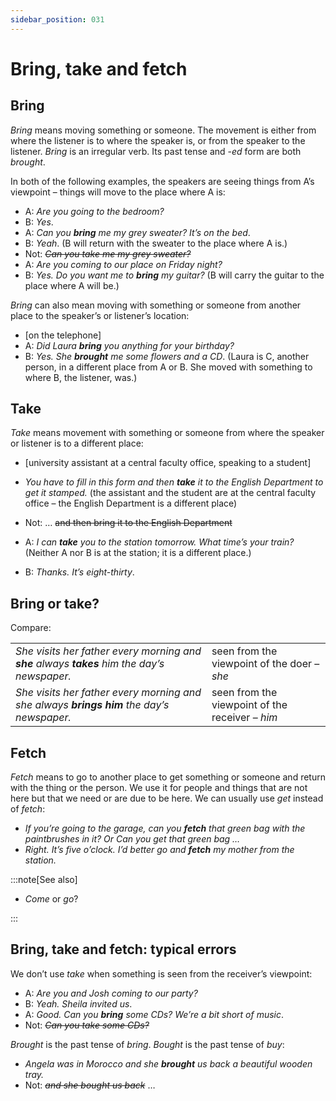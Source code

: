 ```yaml
---
sidebar_position: 031
---
```


# Bring, take and fetch

## Bring

*Bring* means moving something or someone. The movement is either from where the listener is to where the speaker is, or from the speaker to the listener. *Bring* is an irregular verb. Its past tense and -*ed* form are both *brought*.

In both of the following examples, the speakers are seeing things from A’s viewpoint – things will move to the place where A is:

- A: *Are you going to the bedroom?*
- B: *Yes*.
- A: *Can you **bring** me my grey sweater?* *It’s on the bed*.
- B: *Yeah*. (B will return with the sweater to the place where A is.)
- Not: *~~Can you take me my grey sweater?~~*
- A: *Are you coming to our place on Friday night?*
- B: *Yes. Do you want me to **bring** my guitar?* (B will carry the guitar to the place where A will be.)

*Bring* can also mean moving with something or someone from another place to the speaker’s or listener’s location:

- \[on the telephone\]
- A: *Did Laura **bring** you anything for your birthday?*
- B: *Yes. She **brought** me some flowers and a CD*. (Laura is C, another person, in a different place from A or B. She moved with something to where B, the listener, was.)

## Take

*Take* means movement with something or someone from where the speaker or listener is to a different place:

- \[university assistant at a central faculty office, speaking to a student\]
- *You have to fill in this form and then **take** it to the English Department to get it stamped.* (the assistant and the student are at the central faculty office – the English Department is a different place)
- Not: … ~~and then bring it to the English Department~~

- A: *I can **take** you to the station tomorrow. What time’s your train?* (Neither A nor B is at the station; it is a different place.)
- B: *Thanks. It’s eight-thirty*.

## Bring or take?

Compare:

<table><tbody><tr valign="top"><td><i>She visits her father every morning and </i><b><i>she</i></b><i> always </i><b><i>takes</i></b><i> him the day’s newspaper.</i></td><td>seen from the viewpoint of the doer – <i>she</i></td></tr><tr valign="top"><td><i>She visits her father every morning and she always </i><b><i>brings him</i></b><i> the day’s newspaper.</i></td><td>seen from the viewpoint of the receiver – <i>him</i></td></tr></tbody></table>

## Fetch

*Fetch* means to go to another place to get something or someone and return with the thing or the person. We use it for people and things that are not here but that we need or are due to be here. We can usually use *get* instead of *fetch*:

- *If you’re going to the garage, can you **fetch** that green bag with the paintbrushes in it? Or Can you get that green bag …*
- *Right. It’s five o’clock. I’d better go and **fetch** my mother from the station.*

:::note[See also]

- *Come* or *go*?

:::

## Bring, take and fetch: typical errors

We don’t use *take* when something is seen from the receiver’s viewpoint:

- A: *Are you and Josh coming to our party?*
- B: *Yeah. Sheila invited us*.
- A: *Good. Can you **bring** some CDs? We’re a bit short of music*.
- Not: *~~Can you take some CDs?~~*

*Brought* is the past tense of *bring*. *Bought* is the past tense of *buy*:

- *Angela was in Morocco and she **brought** us back a beautiful wooden tray.*
- Not: *~~and she bought us back~~* …
